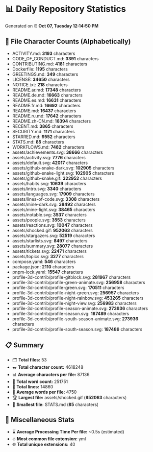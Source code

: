 # 📊 Daily Repository Statistics
Generated on ⏰ **Oct 07, Tuesday 12:14:50 PM**

## 📂 File Character Counts (Alphabetically)
- ACTIVITY.md: **3193** characters
- CODE_OF_CONDUCT.md: **3391** characters
- CONTRIBUTING.md: **4181** characters
- Dockerfile: **1195** characters
- GREETINGS.md: **349** characters
- LICENSE: **34650** characters
- NOTICE.txt: **218** characters
- README.ar.md: **17348** characters
- README.de.md: **16663** characters
- README.es.md: **16631** characters
- README.fr.md: **16692** characters
- README.md: **16437** characters
- README.ru.md: **17642** characters
- README.zh-CN.md: **16394** characters
- RECENT.md: **3865** characters
- SECURITY.md: **1171** characters
- STARRED.md: **9552** characters
- STATS.md: **85** characters
- WORKFLOWS.md: **7482** characters
- assets/achievements.svg: **38666** characters
- assets/activity.svg: **7776** characters
- assets/default.svg: **42017** characters
- assets/github-snake-dark.svg: **102905** characters
- assets/github-snake-light.svg: **102905** characters
- assets/github-snake.gif: **322952** characters
- assets/habits.svg: **10639** characters
- assets/intro.svg: **3340** characters
- assets/languages.svg: **17909** characters
- assets/lines-of-code.svg: **3308** characters
- assets/mine-dark.svg: **38492** characters
- assets/mine-light.svg: **38465** characters
- assets/notable.svg: **3537** characters
- assets/people.svg: **3553** characters
- assets/reactions.svg: **10047** characters
- assets/shocked.gif: **952063** characters
- assets/stargazers.svg: **52519** characters
- assets/starlists.svg: **8497** characters
- assets/summary.svg: **28077** characters
- assets/tickets.svg: **22471** characters
- assets/topics.svg: **3277** characters
- compose.yaml: **546** characters
- package.json: **2110** characters
- pnpm-lock.yaml: **15547** characters
- profile-3d-contrib/profile-gitblock.svg: **281967** characters
- profile-3d-contrib/profile-green-animate.svg: **256958** characters
- profile-3d-contrib/profile-green.svg: **170511** characters
- profile-3d-contrib/profile-night-green.svg: **256957** characters
- profile-3d-contrib/profile-night-rainbow.svg: **453265** characters
- profile-3d-contrib/profile-night-view.svg: **256983** characters
- profile-3d-contrib/profile-season-animate.svg: **273936** characters
- profile-3d-contrib/profile-season.svg: **187489** characters
- profile-3d-contrib/profile-south-season-animate.svg: **273936** characters
- profile-3d-contrib/profile-south-season.svg: **187489** characters

## 📋 Summary
- 🗂️ **Total files:** 53
- ✒️ **Total character count:** 4618248
- 📊 **Average characters per file:** 87136
- 📝 **Total word count:** 251751
- 🧾 **Total lines:** 14860
- 📐 **Average words per file:** 4750
- 🏆 **Largest file:** assets/shocked.gif (**952063** characters)
- 🥉 **Smallest file:** STATS.md (**85** characters)

## 🌟 Miscellaneous Stats
- ⌛ **Average Processing Time Per file:** ~0.5s (estimated)
- 🔥 **Most common file extension:** yml
- 🌐 **Total unique extensions:** 40
